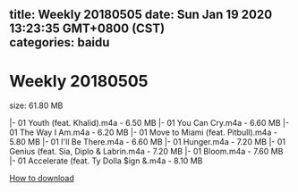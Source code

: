 
title: Weekly 20180505
date: Sun Jan 19 2020 13:23:35 GMT+0800 (CST)    
categories: baidu
---

# Weekly 20180505
size: 61.80 MB
 
 
|- 01 Youth (feat. Khalid).m4a - 6.50 MB
|- 01 You Can Cry.m4a - 6.60 MB
|- 01 The Way I Am.m4a - 6.20 MB
|- 01 Move to Miami (feat. Pitbull).m4a - 5.80 MB
|- 01 I'll Be There.m4a - 6.60 MB
|- 01 Hunger.m4a - 7.20 MB
|- 01 Genius (feat. Sia, Diplo & Labrin.m4a - 7.20 MB
|- 01 Bloom.m4a - 7.60 MB
|- 01 Accelerate (feat. Ty Dolla $ign &.m4a - 8.10 MB

[How to download](https://bpcam.bemobtrk.com/go/2ceec3aa-1ca2-46d6-b9ff-aaa5c184517c?jno=413)